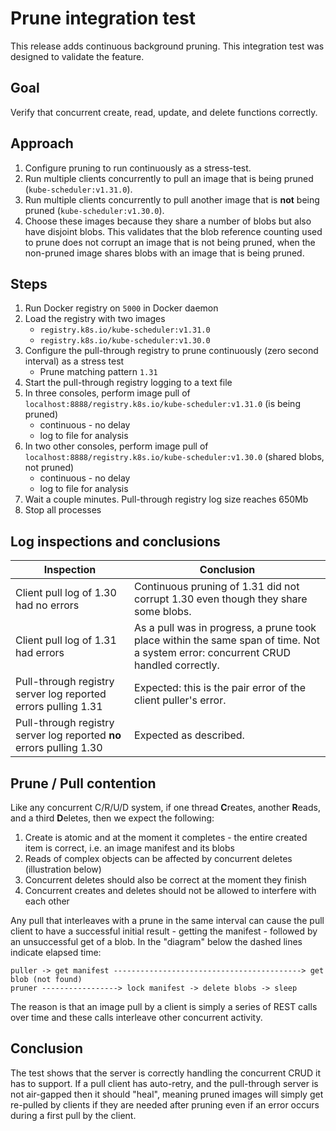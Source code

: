 # Prune integration test

This release adds continuous background pruning. This integration test was designed to validate the feature.

## Goal

Verify that concurrent create, read, update, and delete functions correctly.

## Approach

1. Configure pruning to run continuously as a stress-test.
2. Run multiple clients concurrently to pull an image that is being pruned (`kube-scheduler:v1.31.0`).
3. Run multiple clients concurrently to pull another image that is **not** being pruned (`kube-scheduler:v1.30.0`).
4. Choose these images because they share a number of blobs but also have disjoint blobs. This validates that the blob reference counting used to prune does not corrupt an image that is not being pruned, when the non-pruned image shares blobs with an image that is being pruned.

## Steps

1. Run Docker registry on `5000` in Docker daemon
2. Load the registry with two images
   - `registry.k8s.io/kube-scheduler:v1.31.0`
   - `registry.k8s.io/kube-scheduler:v1.30.0`
3. Configure the pull-through registry to prune continuously (zero second interval) as a stress test
   - Prune matching pattern `1.31`
4. Start the pull-through registry logging to a text file
5. In three consoles, perform image pull of `localhost:8888/registry.k8s.io/kube-scheduler:v1.31.0` (is being pruned)
   - continuous - no delay
   - log to file for analysis
5. In two other consoles, perform image pull of `localhost:8888/registry.k8s.io/kube-scheduler:v1.30.0` (shared blobs, not pruned)
   - continuous - no delay
   - log to file for analysis
6. Wait a couple minutes. Pull-through registry log size reaches 650Mb
8. Stop all processes

## Log inspections and conclusions

| Inspection | Conclusion |
|-|-|
| Client pull log of 1.30 had no errors | Continuous pruning of 1.31 did not corrupt 1.30 even though they share some blobs. |
| Client pull log of 1.31 had errors | As a pull was in progress, a prune took place within the same span of time. Not a system error: concurrent CRUD handled correctly. |
| Pull-through registry server log reported errors pulling 1.31 | Expected: this is the pair error of the client puller's error. |
| Pull-through registry server log reported **no** errors pulling 1.30 | Expected as described. |

## Prune / Pull contention

Like any concurrent C/R/U/D system, if one thread **C**reates, another **R**eads, and a third **D**eletes, then we expect the following:

1. Create is atomic and at the moment it completes - the entire created item is correct, i.e. an image manifest and its blobs
2. Reads of complex objects can be affected by concurrent deletes (illustration below)
3. Concurrent deletes should also be correct at the moment they finish
4. Concurrent creates and deletes should not be allowed to interfere with each other

Any pull that interleaves with a prune in the same interval can cause the pull client to have a successful initial result - getting the manifest - followed by an unsuccessful get of a blob. In the "diagram" below the dashed lines indicate elapsed time:

```
puller -> get manifest ------------------------------------------> get blob (not found)
pruner -----------------> lock manifest -> delete blobs -> sleep
```

The reason is that an image pull by a client is simply a series of REST calls over time and these calls interleave other concurrent activity.

## Conclusion

The test shows that the server is correctly handling the concurrent CRUD it has to support. If a pull client has auto-retry, and the pull-through server is not air-gapped then it should "heal", meaning pruned images will simply get re-pulled by clients if they are needed after pruning even if an error occurs during a first pull by the client.
